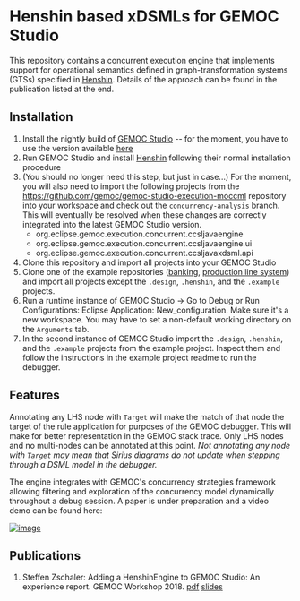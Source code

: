 # Henshin based xDSMLs for GEMOC Studio

This repository contains a concurrent execution engine that implements support for operational semantics defined in graph-transformation systems (GTSs) specified in [Henshin](https://www.eclipse.org/henshin/). Details of the approach can be found in the publication listed at the end.

## Installation

1. Install the nightly build of [GEMOC Studio](http://gemoc.org/studio.html) -- for the moment, you have to use the version available [here](https://ci.eclipse.org/gemoc/job/gemoc-studio-integration/job/concurrency-analysis/lastSuccessfulBuild/artifact/gemoc-studio/gemoc_studio/releng/org.eclipse.gemoc.gemoc_studio.updatesite/target/products/)
2. Run GEMOC Studio and install [Henshin](https://www.eclipse.org/henshin/) following their normal installation procedure
3. (You should no longer need this step, but just in case...) For the moment, you will also need to import the following projects from the https://github.com/gemoc/gemoc-studio-execution-moccml repository into your workspace and check out the `concurrency-analysis` branch. This will eventually be resolved when these changes are correctly integrated into the latest GEMOC Studio version.
   - org.eclipse.gemoc.execution.concurrent.ccsljavaengine
   - org.eclipse.gemoc.execution.concurrent.ccsljavaengine.ui
   - org.eclipse.gemoc.execution.concurrent.ccsljavaxdsml.api
4. Clone this repository and import all projects into your GEMOC Studio
5. Clone one of the example repositories ([banking](https://github.com/szschaler/banking_language), [production line system](https://github.com/szschaler/pls_language)) and import all projects except the `.design`, `.henshin`, and the `.example` projects.
6. Run a runtime instance of GEMOC Studio -> Go to Debug or Run Configurations: Eclipse Application: New_configuration. Make sure it's a new workspace. You may have to set a non-default working directory on the `Arguments` tab.
7. In the second instance of GEMOC Studio import the `.design`, `.henshin`, and the `.example` projects from the example project. Inspect them and follow the instructions in the example project readme to run the debugger.

## Features

Annotating any LHS node with `Target` will make the match of that node the target of the rule application for purposes of the GEMOC debugger. This will make for better representation in the GEMOC stack trace. Only LHS nodes and no multi-nodes can be annotated at this point. *Not annotating any node with `Target` may mean that Sirius diagrams do not update when stepping through a DSML model in the debugger.*

The engine integrates with GEMOC's concurrency strategies framework allowing filtering and exploration of the concurrency model dynamically throughout a debug session. A paper is under preparation and a video demo can be found here:

[![image](https://user-images.githubusercontent.com/7057319/112985703-6d30db00-9158-11eb-9669-77a6a1f900b4.png)](https://uncloud.univ-nantes.fr/index.php/s/dz5aM8FRrDMtz3c?dir=undefined&openfile=471125365)


## Publications

1. Steffen Zschaler: Adding a HenshinEngine to GEMOC Studio: An experience report. GEMOC Workshop 2018.
[pdf](http://www.steffen-zschaler.de/download.php?type=pdf&id=123) [slides](http://gemoc.org/pub/20181015-GEMOC18/gemoc18-zschaler-slides.pdf)
